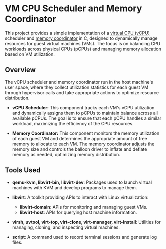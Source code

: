 # VM CPU Scheduler and Memory Coordinator

This project provides a simple implementation of a [virtual CPU (vCPU)](https://github.com/MaryannGitonga/vm-scheduler-coordinator/tree/main/cpu) scheduler and [memory coordinator](https://github.com/MaryannGitonga/vm-scheduler-coordinator/tree/main/memory) in C, designed to dynamically manage resources for guest virtual machines (VMs). The focus is on balancing CPU workloads across physical CPUs (pCPUs) and managing memory allocation based on VM utilization.

## Overview

The vCPU scheduler and memory coordinator run in the host machine's user space, where they collect utilization statistics for each guest VM through hypervisor calls and take appropriate actions to optimize resource distribution.

- **vCPU Scheduler:** This component tracks each VM's vCPU utilization and dynamically assigns them to pCPUs to maintain balance across all available pCPUs. The goal is to ensure that each pCPU handles a similar workload, maximizing the efficiency of the CPU resources.
  
- **Memory Coordinator:** This component monitors the memory utilization of each guest VM and determines the appropriate amount of free memory to allocate to each VM. The memory coordinator adjusts the memory size and controls the balloon driver to inflate and deflate memory as needed, optimizing memory distribution.

## Tools Used

- **qemu-kvm, libvirt-bin, libvirt-dev**: Packages used to launch virtual machines with KVM and develop programs to manage them.
  
- **libvirt**: A toolkit providing APIs to interact with Linux virtualization:
    - **libvirt-domain**: APIs for monitoring and managing guest VMs.
    - **libvirt-host**: APIs for querying host machine information.
  
- **virsh, uvtool, virt-top, virt-clone, virt-manager, virt-install**: Utilities for managing, cloning, and inspecting virtual machines.
  
- **script**: A command used to record terminal sessions and generate log files.
